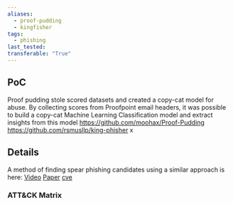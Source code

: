 ```yaml
---
aliases:
  - proof-pudding
  - kingfisher
tags:
  - phishing
last_tested: 
transferable: "True"
---
```



## **PoC**
Proof pudding stole scored datasets and created a copy-cat model for abuse.
By collecting scores from Proofpoint email headers, it was possible to build a copy-cat Machine Learning Classification model and extract insights from this model
https://github.com/moohax/Proof-Pudding 
https://github.com/rsmusllp/king-phisher 
x
## **Details**
A method of finding spear phishing candidates using a similar approach is here:
[Video]()
[Paper](https://warroom.rsmus.com/socially-susceptible/) 
[cve](https://nvd.nist.gov/vuln/detail/CVE-2019-20634) 
### ATT&CK Matrix